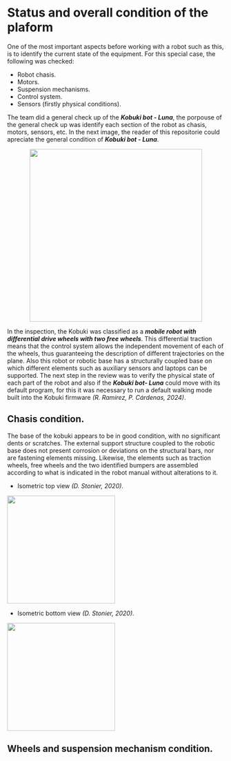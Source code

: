 # Status and overall condition of the plaform

<!--
TODO:
estado actual del robot y sistema de control.
-->
One of the most important aspects before working with a robot such as this, is to identify the current state of the equipment. For this special case, the following was checked:

* Robot chasis.
* Motors.
* Suspension mechanisms.
* Control system.
* Sensors (firstly physical conditions).

The team did a general check up of the ***Kobuki bot - Luna***, the porpouse of the general check up was identify each section of the robot as chasis, motors, sensors, etc. In the next image, the reader of this repositorie could apreciate the general condition of ***Kobuki bot - Luna***.

<p align="center">
  <img align="center" height="400" src="https://github.com/mobile-robotics-unal/kobuki-first-steps/assets/161974694/23eb0305-3fc8-49d4-a029-ee74bd10790b">
<p/>
  
In the inspection, the Kobuki was classified as a ***mobile robot with differential drive wheels with two free wheels***. This differential traction means that the control system allows the independent movement of each of the wheels, thus guaranteeing the description of different trajectories on the plane. Also this robot or robotic base has a structurally coupled base on which different elements such as auxiliary sensors and laptops can be supported.
The next step in the review was to verify the physical state of each part of the robot and also if the ***Kobuki bot- Luna*** could move with its default program, for this it was necessary to run a default walking mode built into the Kobuki firmware _(R. Ramirez, P. Cárdenas, 2024)_.

## Chasis condition.

The base of the kobuki appears to be in good condition, with no significant dents or scratches. The external support structure coupled to the robotic base does not present corrosion or deviations on the structural bars, nor are fastening elements missing. Likewise, the elements such as traction wheels, free wheels and the two identified bumpers are assembled according to what is indicated in the robot manual without alterations to it.

* Isometric top view _(D. Stonier, 2020)_.
<img align="center" width="250" src="https://github.com/mobile-robotics-unal/kobuki-first-steps/assets/161974694/4e8fb1ca-c8e1-4fcf-bc12-22c30b3ee0d3">  

* Isometric bottom view _(D. Stonier, 2020)_.
<img align="center" width="250" src="https://github.com/mobile-robotics-unal/kobuki-first-steps/assets/161974694/36fc64d3-e5af-419d-bfd5-8f964fa02e62">  

## Wheels and suspension mechanism condition.
